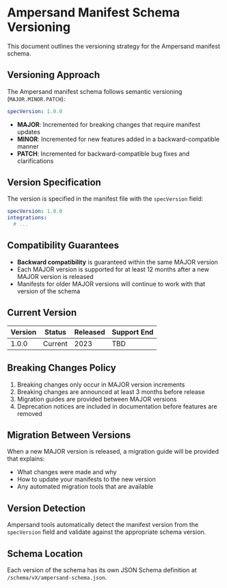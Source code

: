 # Ampersand Manifest Schema Versioning

This document outlines the versioning strategy for the Ampersand manifest schema.

## Versioning Approach

The Ampersand manifest schema follows semantic versioning (`MAJOR.MINOR.PATCH`):

```yaml
specVersion: 1.0.0
```

- **MAJOR**: Incremented for breaking changes that require manifest updates
- **MINOR**: Incremented for new features added in a backward-compatible manner
- **PATCH**: Incremented for backward-compatible bug fixes and clarifications

## Version Specification

The version is specified in the manifest file with the `specVersion` field:

```yaml
specVersion: 1.0.0
integrations:
  # ...
```

## Compatibility Guarantees

- **Backward compatibility** is guaranteed within the same MAJOR version
- Each MAJOR version is supported for at least 12 months after a new MAJOR version is released
- Manifests for older MAJOR versions will continue to work with that version of the schema

## Current Version

| Version | Status | Released | Support End |
|---------|--------|----------|-------------|
| 1.0.0   | Current | 2023 | TBD |

## Breaking Changes Policy

1. Breaking changes only occur in MAJOR version increments
2. Breaking changes are announced at least 3 months before release
3. Migration guides are provided between MAJOR versions
4. Deprecation notices are included in documentation before features are removed

## Migration Between Versions

When a new MAJOR version is released, a migration guide will be provided that explains:

- What changes were made and why
- How to update your manifests to the new version
- Any automated migration tools that are available

## Version Detection

Ampersand tools automatically detect the manifest version from the `specVersion` field and validate against the appropriate schema version.

## Schema Location

Each version of the schema has its own JSON Schema definition at `/schema/vX/ampersand-schema.json`.
